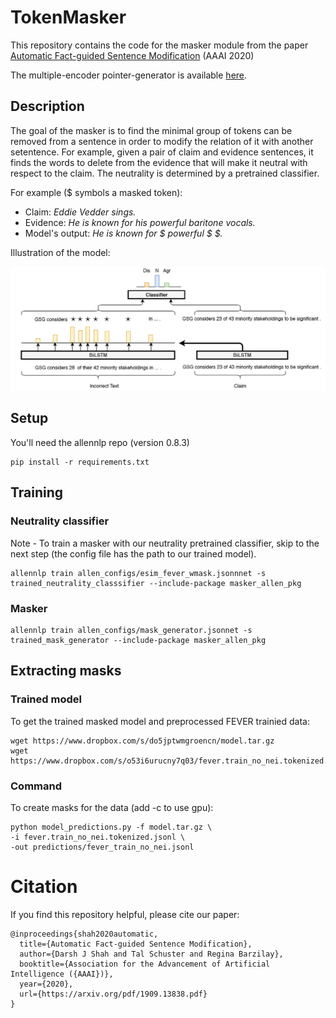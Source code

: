 # TokenMasker
This repository contains the code for the masker module from the paper [Automatic Fact-guided Sentence Modification](https://arxiv.org/pdf/1909.13838.pdf) (AAAI 2020)

The multiple-encoder pointer-generator is available [here](https://github.com/darsh10/split_encoder_pointer_summarizer).

## Description
The goal of the masker is to find the minimal group of tokens can be removed from a sentence in order to modify the relation of it with another setentence. For example, given a pair of claim and evidence sentences, it finds the words to delete from the evidence that will make it neutral with respect to the claim. The neutrality is determined by a pretrained classifier.

For example ($ symbols a masked token):

* Claim: *Eddie Vedder sings.*
* Evidence: *He is known for his powerful baritone vocals.*
* Model's output: *He is known for $ powerful $ $.* 

Illustration of the model:

![mask gen](mask_gen.png "mask gen")


## Setup
You'll need the allennlp repo (version 0.8.3)
```
pip install -r requirements.txt
```

## Training

### Neutrality classifier

Note - To train a masker with our neutrality pretrained classifier, skip to the next step (the config file has the path to our trained model).

```
allennlp train allen_configs/esim_fever_wmask.jsonnnet -s trained_neutrality_classsifier --include-package masker_allen_pkg
```

### Masker

```
allennlp train allen_configs/mask_generator.jsonnet -s trained_mask_generator --include-package masker_allen_pkg
```

## Extracting masks

### Trained model

To get the trained masked model and preprocessed FEVER trainied data:
```
wget https://www.dropbox.com/s/do5jptwmgroencn/model.tar.gz
wget https://www.dropbox.com/s/o53i6urucny7q03/fever.train_no_nei.tokenized.jsonl
```

### Command
To create masks for the data (add -c to use gpu):
```
python model_predictions.py -f model.tar.gz \
-i fever.train_no_nei.tokenized.jsonl \
-out predictions/fever_train_no_nei.jsonl
```

# Citation
If you find this repository helpful, please cite our paper:
```
@inproceedings{shah2020automatic,
  title={Automatic Fact-guided Sentence Modification},
  author={Darsh J Shah and Tal Schuster and Regina Barzilay},
  booktitle={Association for the Advancement of Artificial Intelligence ({AAAI})},
  year={2020},
  url={https://arxiv.org/pdf/1909.13838.pdf}
}
```
